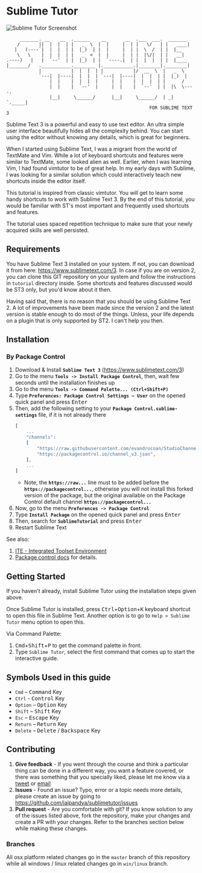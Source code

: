 Sublime Tutor
==============

![Sublime Tutor Screenshot](https://raw.githubusercontent.com/jaipandya/SublimeTutor/gh-pages/images/screenshots/sublimetutor1.jpg)

         _______. __    __  .______    __       __  .___  ___.  _______
        /       ||  |  |  | |   _  \  |  |     |  | |   \/   | |   ____|
       |   (----`|  |  |  | |  |_)  | |  |     |  | |  \  /  | |  |__
        \   \    |  |  |  | |   _  <  |  |     |  | |  |\/|  | |   __|
    .----)   |   |  `--'  | |  |_)  | |  `----.|  | |  |  |  | |  |____
    |_______/   .___________.________ |.___________.|________|.________|
                |           |  |  |  | |           |/  __  \  |   _  \
                `---|  |----|  |  |  | `---|  |----|  |  |  | |  |_)  |
                    |  |    |  |  |  |     |  |    |  |  |  | |      /
                    |  |    |  `--'  |     |  |    |  `--'  | |  |\  \----.
                    |__|     \______/      |__|     \______/  | _| `._____|
                                                         FOR SUBLIME TEXT 3

Sublime Text 3 is a powerful and easy to use text editor. An ultra simple user
interface beautifully hides all the complexity behind. You can start using the
editor without knowing any details, which is great for beginners.

When I started using Sublime Text, I was a migrant from the world of TextMate
and Vim. While a lot of keyboard shortcuts and features were similar to
TextMate, some looked alien as well. Earlier, when I was learning Vim, I had
found vimtutor to be of great help. In my early days with Sublime, I was
looking for a similar solution which could interactively teach new shortcuts
inside the editor itself.

This tutorial is inspired from classic vimtutor. You will get to learn
some handy shortcuts to work with Sublime Text 3. By the end of this tutorial,
you would be familiar with ST's most important and frequently used shortcuts
and features.

The tutorial uses spaced repetition technique to make sure that your newly
acquired skills are well persisted.

Requirements
-------------

You have Sublime Text 3 installed on your system. If not, you can download it
from here: https://www.sublimetext.com/3. In case if you are on version 2, you
can clone this GIT repository on your system and follow the instructions in
`tutorial` directory inside. Some shortcuts and features discussed would be
ST3 only, but you'd know about it then.

Having said that, there is no reason that you should be using Sublime Text 2. A
lot of improvements have been made since the version 2 and the latest version
is stable enough to do most of the things. Unless, your life depends on a plugin
that is only supported by ST2. I can't help you then.


## Installation

### By Package Control

1. Download & Install **`Sublime Text 3`** (https://www.sublimetext.com/3)
1. Go to the menu **`Tools -> Install Package Control`**, then,
   wait few seconds until the installation finishes up
1. Go to the menu **`Tools -> Command Palette...
   (Ctrl+Shift+P)`**
1. Type **`Preferences:
   Package Control Settings – User`** on the opened quick panel and press <kbd>Enter</kbd>
1. Then,
   add the following setting to your **`Package Control.sublime-settings`** file, if it is not already there
   ```js
   [
       ...
       "channels":
       [
           "https://raw.githubusercontent.com/evandrocoan/StudioChannel/master/channel.json",
           "https://packagecontrol.io/channel_v3.json",
       ],
       ...
   ]
   ```
   * Note,
     the **`https://raw...`** line must to be added before the **`https://packagecontrol...`**,
     otherwise you will not install this forked version of the package,
     but the original available on the Package Control default channel **`https://packagecontrol...`**
1. Now,
   go to the menu **`Preferences -> Package Control`**
1. Type **`Install Package`** on the opened quick panel and press <kbd>Enter</kbd>
1. Then,
search for **`SublimeTutorial`** and press <kbd>Enter</kbd>
1. Restart Sublime Text

See also:
1. [ITE - Integrated Toolset Environment](https://github.com/evandrocoan/ITE)
1. [Package control docs](https://packagecontrol.io/docs/usage) for details.


Getting Started
----------------

If you haven't already, install Sublime Tutor using the installation steps
given above.

Once Sublime Tutor is installed, press <kbd>Ctrl</kbd>+<kbd>Option</kbd>+<kbd>K</kbd>
keyboard shortcut to open this file in Sublime Text. Another option is to go to
`Help > Sublime Tutor` menu option to open this.

Via Command Palette:

1. <kbd>Cmd</kbd>+<kbd>Shift</kbd>+<kbd>P</kbd> to get the command palette in
   front.
2. Type `Sublime Tutor`, select the first command that comes up to start the
   interactive guide.


Symbols Used in this guide
---------------------------

* `Cmd` – <kbd>Command</kbd> Key
* `Ctrl` - <kbd>Control</kbd> Key
* `Option` – <kbd>Option</kbd> Key
* `Shift` – <kbd>Shift</kbd> Key
* `Esc` – <kbd>Escape</kbd> Key
* `Return` – <kbd>Return</kbd> Key
* `Delete` – <kbd>Delete</kbd> / <kbd>Backspace</kbd> Key

[1]: https://git-scm.com/ "Git is a version control system"


Contributing
-------------

1. **Give feedback** -
   If you went through the course and think a particular thing can be done in
   a different way, you want a feature covered, or there was something that you
   specially liked, please let me know via a
   [tweet](https://twitter.com/jaipandya/) or
   [email](mailto:hello@jai.im?Subject=Feedback%20On%20Sublime%20Tutor)
2. **Issues** -
   Found an issue? Typo, error or a topic needs more details, please create an
   issue by going to https://github.com/jaipandya/sublimetutor/issues
2. **Pull request** -
   Are you comfortable with git? If you know solution to any of the issues
   listed above, fork the repository, make your changes and create a PR with
   your changes. Refer to the branches section below while making these changes.

### Branches

All osx platform related changes go in the `master` branch of this repository
while all windows / linux related changes go in `win/linux` branch.
